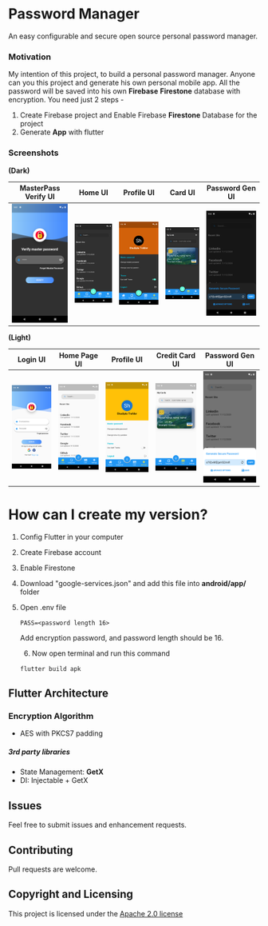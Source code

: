 # Password Manager

An easy configurable and secure open source personal password manager.



### Motivation

My intention of this project, to build a personal password manager. Anyone can you this project and generate his own personal mobile app. All the password will be saved into his own **Firebase** **Firestone** database with encryption. You need just 2 steps -

1. Create Firebase project and Enable Firebase **Firestone** Database for the project
2. Generate **App** with flutter



### Screenshots

**(Dark)**

|MasterPass Verify UI|   Home UI   |   Profile UI   |   Card UI   |   Password Gen UI   |
| ---- | ---- | ---- | ---- | ---- |
|   <img src ='/img/d.png'/>   |   <img src='/img/d1.png' />   |   <img src ='/img/d3.png' />   |   <img src = '/img/d4.png' />   |   <img src ="/img/d5.png" />   |

**(Light)**

| Login UI                    | Home Page UI               | Profile UI                   | Credit Card UI              | Password Gen UI             |
| --------------------------- | -------------------------- | ---------------------------- | --------------------------- | --------------------------- |
| <img src = "/img/l6.png" /> | <img src = "/img/l1.png"/> | <img src = "/img/l3.png"  /> | <img src = "/img/l4.png" /> | <img src = "/img/l5.png" /> |

# How can I create my version?

1. Config Flutter in your computer

2. Create Firebase account

3. Enable Firestone

4. Download "google-services.json" and add this file into **android/app/** folder

5. Open .env file

   ```
   PASS=<password length 16>
   ```

   Add encryption password, and password length should be 16.

   6. Now open terminal and run this command

   ```
   flutter build apk
   ```



## Flutter Architecture

### Encryption Algorithm

- AES with PKCS7 padding

##### 3rd party libraries

- State Management: **GetX**
- DI: Injectable + GetX



## Issues

Feel free to submit issues and enhancement requests.



## Contributing

Pull requests are welcome.



## Copyright and Licensing

This project is licensed under the [Apache 2.0 license](http://www.apache.org/licenses/LICENSE-2.0)